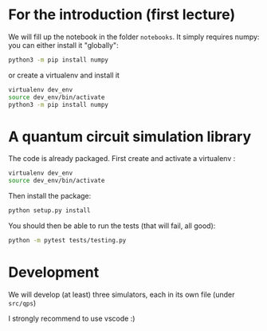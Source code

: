 # For the introduction (first lecture)

We will fill up the notebook in the folder `notebooks`.
It simply requires numpy: you can either install it "globally":

```bash
python3 -m pip install numpy
```

or create a virtualenv and install it

```bash
virtualenv dev_env
source dev_env/bin/activate
python3 -m pip install numpy
```
# A quantum circuit simulation library

The code is already packaged. First create and activate a virtualenv :
```bash
virtualenv dev_env
source dev_env/bin/activate
```
Then install the package:
```bash
python setup.py install
```

You should then be able to run the tests (that will fail, all good):
```bash
python -m pytest tests/testing.py
```

# Development

We will develop (at least) three simulators, each in its own file (under `src/qps`)

I strongly recommend to use vscode :)
